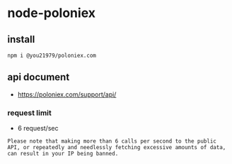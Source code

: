 # node-poloniex

## install

```
npm i @you21979/poloniex.com
```

## api document

* https://poloniex.com/support/api/

### request limit

* 6 request/sec

```
Please note that making more than 6 calls per second to the public API, or repeatedly and needlessly fetching excessive amounts of data, can result in your IP being banned.
```

